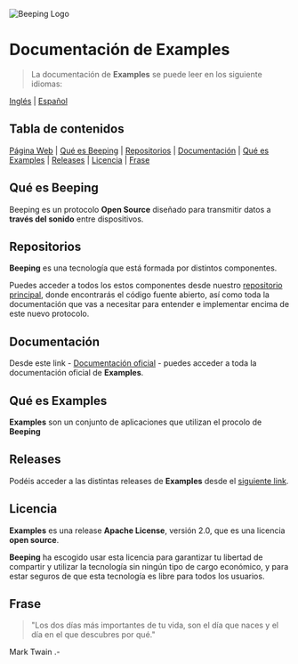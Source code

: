 ![Beeping Logo](https://beeping.io/assets/images/beeping/brand/brand48.png)

# Documentación de Examples

> La documentación de **Examples** se puede leer en los siguiente idiomas:

[Inglés](README.md) | [Español](README.es.md)

## Tabla de contenidos

[Página Web](https://beeping.io) |
[Qué es Beeping](#qué-es-beeping) |
[Repositorios](#repositorios) |
[Documentación](#documentación) |
[Qué es Examples](#qué-es-examples) |
[Releases](#releases) |
[Licencia](#licencia) |
[Frase](#frase)

## Qué es Beeping

Beeping es un protocolo **Open Source** diseñado para transmitir datos a **través del sonido** entre dispositivos.

## Repositorios

**Beeping** es una tecnología que está formada por distintos componentes.

Puedes acceder a todos los estos componentes desde nuestro [repositorio principal](https://github.com/beeping-io), donde encontrarás el código fuente abierto, así como toda la documentación que vas a necesitar para entender e implementar encima de este nuevo protocolo. 

## Documentación

Desde este link - [Documentación oficial](https://docs-es.beeping.io/tutorials/) - puedes acceder a toda la documentación oficial de **Examples**.

## Qué es Examples

**Examples** son un conjunto de aplicaciones que utilizan el procolo de **Beeping**

## Releases

Podéis acceder a las distintas releases de **Examples** desde el [siguiente link](https://github.com/beeping-io/beeping-examples/releases).

## Licencia

**Examples** es una release **Apache License**, versión 2.0, que es una licencia **open source**.

**Beeping** ha escogido usar esta licencia para garantizar tu libertad de compartir y utilizar la tecnología sin ningún tipo de cargo económico, y para estar seguros de que esta tecnología es libre para todos los usuarios.

## Frase

> "Los dos días más importantes de tu vida, son el día que naces y el día en el que descubres por qué."

Mark Twain .-



